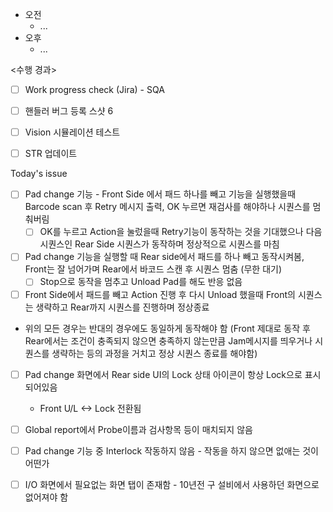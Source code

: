 - 오전
	- ...
- 오후
	- ...

<수행 경과>
- [ ] Work progress check (Jira) - SQA

- [ ] 핸들러 버그 등록 스샷 6
- [ ] Vision 시뮬레이션 테스트
- [ ] STR 업데이트


Today's issue
- [ ] Pad change 기능 - Front Side 에서 패드 하나를 빼고 기능을 실행했을때 Barcode scan 후 Retry 메시지 출력, OK 누르면 재검사를 해야하나 시퀀스를 멈춰버림
	- [ ] OK를 누르고 Action을 눌렀을때 Retry기능이 동작하는 것을 기대했으나 다음 시퀀스인 Rear Side 시퀀스가 동작하며 정상적으로 시퀀스를 마침
- [ ] Pad change 기능을 실행할 때 Rear side에서 패드를 하나 빼고 동작시켜봄, Front는 잘 넘어가며 Rear에서 바코드 스캔 후 시퀀스 멈춤 (무한 대기)
	- [ ] Stop으로 동작을 멈추고 Unload Pad를 해도 반응 없음
- [ ] Front Side에서 패드를 빼고 Action 진행 후 다시 Unload 했을때 Front의 시퀀스는 생략하고 Rear까지 시퀀스를 진행하며 정상종료
- 위의 모든 경우는 반대의 경우에도 동일하게 동작해야 함 (Front 제대로 동작 후 Rear에서는 조건이 충족되지 않으면 충족하지 않는만큼 Jam메시지를 띄우거나 시퀀스를 생략하는 등의 과정을 거치고 정상 시퀀스 종료를 해야함)

- [ ] Pad change 화면에서 Rear side UI의 Lock 상태 아이콘이 항상 Lock으로 표시되어있음
	- Front U/L <-> Lock 전환됨
- [ ] Global report에서 Probe이름과 검사항목 등이 매치되지 않음

- [ ] Pad change 기능 중 Interlock 작동하지 않음 - 작동을 하지 않으면 없애는 것이 어떤가
- [ ] I/O 화면에서 필요없는 화면 탭이 존재함 - 10년전 구 설비에서 사용하던 화면으로 없어져야 함